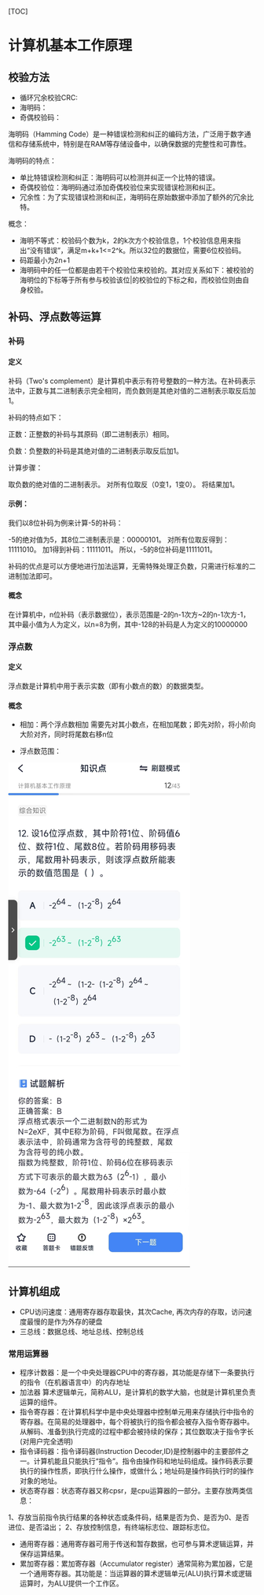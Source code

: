 [TOC]
# 计算机基本工作原理

## 校验方法
* 循环冗余校验CRC:
* 海明码：
* 奇偶校验码：


海明码（Hamming Code）是一种错误检测和纠正的编码方法，广泛用于数字通信和存储系统中，特别是在RAM等存储设备中，以确保数据的完整性和可靠性。

海明码的特点：
* 单比特错误检测和纠正：海明码可以检测并纠正一个比特的错误。
* 奇偶校验位：海明码通过添加奇偶校验位来实现错误检测和纠正。
* 冗余性：为了实现错误检测和纠正，海明码在原始数据中添加了额外的冗余比特。

概念：
* 海明不等式：校验码个数为k，2的k次方个校验信息，1个校验信息用来指出“没有错误”，满足m+k+1<=2^k。所以32位的数据位，需要6位校验码。
* 码距最小为2n+1
* 海明码中的任一位都是由若干个校验位来校验的。其对应关系如下：被校验的海明位的下标等于所有参与校验该位|的校验位的下标之和，而校验位则由自身校验。

## 补码、浮点数等运算
### 补码

#### 定义
补码（Two's complement）是计算机中表示有符号整数的一种方法。在补码表示法中，正数与其二进制表示完全相同，而负数则是其绝对值的二进制表示取反后加1。

补码的特点如下：

正数：正整数的补码与其原码（即二进制表示）相同。

负数：负整数的补码是其绝对值的二进制表示取反后加1。

计算步骤：

取负数的绝对值的二进制表示。
对所有位取反（0变1，1变0）。
将结果加1。

#### 示例：

我们以8位补码为例来计算-5的补码：

-5的绝对值为5，其8位二进制表示是：00000101。
对所有位取反得到：11111010。
加1得到补码：11111011。
所以，-5的8位补码是11111011。

补码的优点是可以方便地进行加法运算，无需特殊处理正负数，只需进行标准的二进制加法即可。

#### 概念
在计算机中，n位补码（表示数据位），表示范围是-2的n-1次方~2的n-1次方-1，其中最小值为人为定义，以n=8为例，其中-128的补码是人为定义的10000000

### 浮点数
#### 定义
浮点数是计算机中用于表示实数（即有小数点的数）的数据类型。

#### 概念
* 相加：两个浮点数相加 需要先对其小数点，在相加尾数；即先对阶，将小阶向大阶对齐，同时将尾数右移n位

* 浮点数范围：

![](../../../assets/float-number-range.jpg)


## 计算机组成
* CPU访问速度：通用寄存器存取最快，其次Cache, 再次内存的存取，访问速度最慢的是作为外存的硬盘
* 三总线：数据总线、地址总线、控制总线

### 常用运算器
* 程序计数器：是一个中央处理器CPU中的寄存器，其功能是存储下一条要执行的指令（在机器语言中）的内存地址
* 加法器 算术逻辑单元，简称ALU，是计算机的数学大脑，也就是计算机里负责运算的组件。 
* 指令寄存器：在计算机科学中是中央处理器中控制单元用来存储执行中指令的寄存器。在简易的处理器中，每个将被执行的指令都会被存入指令寄存器中。从解码、准备到执行完成的过程中都会被持续的保存；其位数取决于指令字长(对用户完全透明)
* 指令译码器：指令译码器(Instruction Decoder,ID)是控制器中的主要部件之一。计算机能且只能执行“指令”。指令由操作码和地址码组成。操作码表示要执行的操作性质，即执行什么操作，或做什么；地址码是操作码执行时的操作对象的地址。
* 状态寄存器：状态寄存器又称cpsr，是cpu运算器的一部分。主要存放两类信息：

1、存放当前指令执行结果的各种状态或条件码，结果是否为负、是否为0、是否进位、是否溢出；
2、存放控制信息，有终端标志位、跟踪标志位。
* 通用寄存器：通用寄存器可用于传送和暂存数据，也可参与算术逻辑运算，并保存运算结果。
* 累加寄存器：累加寄存器（Accumulator register）通常简称为累加器，它是一个通用寄存器。其功能是：当运算器的算术逻辑单元(ALU)执行算术或逻辑运算时，为ALU提供一个工作区。